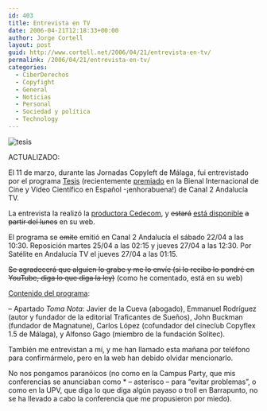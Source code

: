 ```yaml
---
id: 403
title: Entrevista en TV
date: 2006-04-21T12:18:33+00:00
author: Jorge Cortell
layout: post
guid: http://www.cortell.net/2006/04/21/entrevista-en-tv/
permalink: /2006/04/21/entrevista-en-tv/
categories:
  - CiberDerechos
  - Copyfight
  - General
  - Noticias
  - Personal
  - Sociedad y polí­tica
  - Technology
---
```

![tesis](http://www.cedecom.es/imagenes/logo.gif)
  
ACTUALIZADO:
  
El 11 de marzo, durante las Jornadas Copyleft de Málaga, fui entrevistado por el programa [Tesis](http://www.canalsur.es/PROGRAMAS/canal2/programas_canal2/tesis/tesis_proximo_programa_con_imagenes.htm) (recientemente [premiado](http://www.cedecom.es/default.asp?s=ampnot&id=80) en la Bienal Internacional de Cine y Ví­deo Cientí­fico en Español -¡enhorabuena!) de Canal 2 Andalucí­a TV.

La entrevista la realizó la [productora Cedecom](http://www.cedecom.es), y <s>estará</s> [está disponible](http://www.cedecom.es/documental/ver_video.asp?idProducto=104) <s>a partir del lunes</s> en su web.

El programa se <s>emite</s> emitió en Canal 2 Andalucí­a el sábado 22/04 a las 10:30. Reposición martes 25/04 a las 02:15 y jueves 27/04 a las 12:30. Por Satélite en Andalucí­a TV el jueves 27/04 a las 01:15.

<s>Se agradecerá que alguien lo grabe y me lo enví­e (si lo recibo lo pondré en YouTube, diga lo que diga la ley)</s> (como he comentado, está en su web)

[Contenido del programa](http://www.cedecom.es/default.asp?s=ampnot&id=92):
  
&#8211; Apartado _Toma Nota_: Javier de la Cueva (abogado), Emmanuel Rodrí­guez (autor y fundador de la editorial Traficantes de Sueños), John Buckman (fundador de Magnatune), Carlos López (cofundador del cineclub Copyflex 1.5 de Málaga), y Alfonso Gago (miembro de la fundación Solitec).

También me entrevistan a mí­, y me han llamado esta mañana por teléfono para confirmármelo, pero en la web han debido olvidar mencionarlo.

No nos pongamos paranóicos (no como en la Campus Party, que mis conferencias se anunciaban como * &#8211; asterisco &#8211; para &#8220;evitar problemas&#8221;, o como en la UPV, que diga lo que diga algún payaso o troll en Barrapunto, no se ha llevado a cabo la conferencia que me propusieron por miedo).